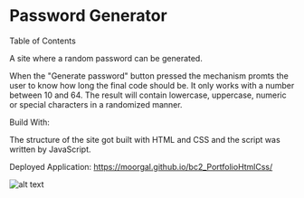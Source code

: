 # Password Generator

Table of Contents

A site where a random password can be generated.

When the "Generate password" button pressed the mechanism promts the user to know how long the final code should be. It only works with a number between 10 and 64. The result will contain lowercase, uppercase, numeric or special characters in a randomized manner.

Build With:

The structure of the site got built with HTML and CSS and the script was written by JavaScript.

Deployed Application:
https://moorgal.github.io/bc2_PortfolioHtmlCss/

![alt text](https://github.com/Moorgal/bc2_PortfolioHtmlCss/blob/main/05-javascript-challenge-demo.png)

<!-- ![alt text](http://url/to/img.png) -->
